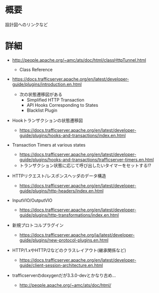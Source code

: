 # 概要
設計図へのリンクなど

# 詳細

- http://people.apache.org/~amc/ats/doc/html/classHttpTunnel.html
  - Class Reference

- https://docs.trafficserver.apache.org/en/latest/developer-guide/plugins/introduction.en.html
  - 次の状態遷移図がある
    - Simplified HTTP Transaction
    - API Hooks Corresponding to States
    - Blacklist Plugin

- Hookトランザクションの状態遷移図
  - https://docs.trafficserver.apache.org/en/latest/developer-guide/plugins/hooks-and-transactions/index.en.html

- Transaction Timers at various states
  - https://docs.trafficserver.apache.org/en/latest/developer-guide/plugins/hooks-and-transactions/trafficserver-timers.en.html
  - トランザクション状態に応じて呼び出したいタイマーをセットする!?

- HTTPリクエスト/レスポンスヘッダのデータ構造
  - https://docs.trafficserver.apache.org/en/latest/developer-guide/plugins/http-headers/index.en.html

- InputVIO/OutputVIO
  - https://docs.trafficserver.apache.org/en/latest/developer-guide/plugins/http-transformations/index.en.html

- 新規プロトコルプラグイン
  - https://docs.trafficserver.apache.org/ja/latest/developer-guide/plugins/new-protocol-plugins.en.html

- HTTP/1.xやHTTP/2などのクラスレイアウト(継承関係など)
  - https://docs.trafficserver.apache.org/en/latest/developer-guide/client-session-architecture.en.html

- trafficserverのdoxygenだが3.3.0-devとかなり古め...
  - http://people.apache.org/~amc/ats/doc/html/
